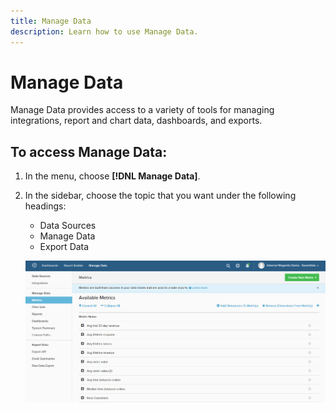 ```yaml
---
title: Manage Data
description: Learn how to use Manage Data.
---
```

# Manage Data

Manage Data provides access to a variety of tools for managing integrations, report and chart data, dashboards, and exports.

## To access Manage Data:

1. In the menu, choose **[!DNL Manage Data]**.

1. In the sidebar, choose the topic that you want under the following headings:

    * Data Sources
    * Manage Data
    * Export Data

    ![Manage Data](../../assets/magento-bi-manage-data.png)<!--{: .zoom}-->
